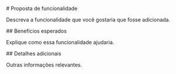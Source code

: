 \# Proposta de funcionalidade



Descreva a funcionalidade que você gostaria que fosse adicionada.



\## Benefícios esperados



Explique como essa funcionalidade ajudaria.



\## Detalhes adicionais



Outras informações relevantes.

